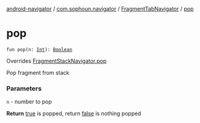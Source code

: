 [android-navigator](../../index.md) / [com.sophoun.navigator](../index.md) / [FragmentTabNavigator](index.md) / [pop](./pop.md)

# pop

`fun pop(n: `[`Int`](https://kotlinlang.org/api/latest/jvm/stdlib/kotlin/-int/index.html)`): `[`Boolean`](https://kotlinlang.org/api/latest/jvm/stdlib/kotlin/-boolean/index.html)

Overrides [FragmentStackNavigator.pop](../-fragment-stack-navigator/pop.md)

Pop fragment from stack

### Parameters

`n` - number to pop

**Return**
[true](#) is popped, return [false](#) is nothing popped

